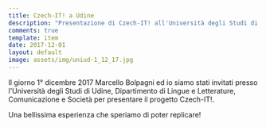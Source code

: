 ```yaml
---
title: Czech-IT! a Udine
description: "Presentazione di Czech-IT! all'Università degli Studi di Udine"
comments: true
template: item
date: 2017-12-01
layout: default
image: assets/img/uniud-1_12_17.jpg
---
```


Il giorno 1° dicembre 2017 Marcello Bolpagni ed io siamo stati invitati presso l'Università degli Studi di Udine, Dipartimento di Lingue e Letterature, Comunicazione e Società per presentare il progetto Czech-IT!.

Una bellissima esperienza che speriamo di poter replicare!
